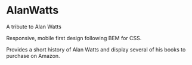 # AlanWatts

 A tribute to Alan Watts
 
 Responsive, mobile first design following BEM for CSS.
 
 Provides a short history of Alan Watts and display several of his books to purchase on Amazon.
